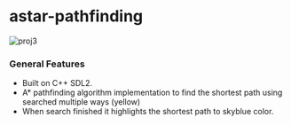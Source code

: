 # astar-pathfinding
![proj3](https://user-images.githubusercontent.com/44447609/77797900-43763d00-7048-11ea-9d5a-fa830d025005.png)

### General Features
* Built on C++ SDL2.
* A* pathfinding algorithm implementation to find the shortest path using searched multiple ways (yellow)
* When search finished it highlights the shortest path to skyblue color.
